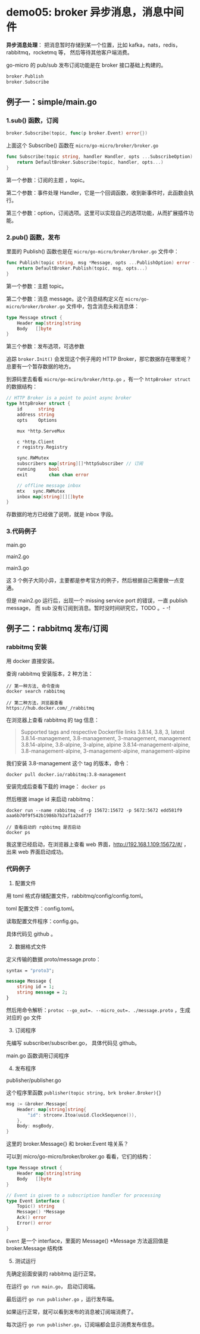 # demo05: broker 异步消息，消息中间件

**异步消息处理**：
把消息暂时存储到某一个位置，比如 kafka，nats，redis，rabbitmq，rocketmq 等，
然后等待其他客户端消费。

go-micro 的 pub/sub 发布订阅功能是在 broker 接口基础上构建的。

```go
broker.Publish
broker.Subscribe
```

## 例子一：simple/main.go

### 1.sub() 函数，订阅

```go
broker.Subscribe(topic, func(p broker.Event) error{}) 
```

上面这个 Subscribe() 函数在 `micro/go-micro/broker/broker.go`

```go
func Subscribe(topic string, handler Handler, opts ...SubscribeOption) (Subscriber, error) {
	return DefaultBroker.Subscribe(topic, handler, opts...)
}
```

第一个参数：订阅的主题 ，topic。

第二个参数：事件处理 Handler，它是一个回调函数，收到新事件时，此函数会执行。

第三个参数：option，订阅选项。这里可以实现自己的选项功能，从而扩展插件功能。

### 2.pub() 函数，发布

里面的 Publish() 函数也是在 `micro/go-micro/broker/broker.go` 文件中：

```go
func Publish(topic string, msg *Message, opts ...PublishOption) error {
	return DefaultBroker.Publish(topic, msg, opts...)
}
```

第一个参数：主题 topic。

第二个参数：消息 message。这个消息结构定义在 `micro/go-micro/broker/broker.go` 文件中，包含消息头和消息体：

```go
type Message struct {
	Header map[string]string
	Body   []byte
}
```

第三个参数：发布选项，可选参数



追踪 `broker.Init()` 会发现这个例子用的 HTTP Broker，那它数据存在哪里呢？总要有一个暂存数据的地方。

到源码里去看看 `micro/go-mciro/broker/http.go` ，有一个 `httpBroker struct` 的数据结构：

```go
// HTTP Broker is a point to point async broker
type httpBroker struct {
	id      string
	address string
	opts    Options

	mux *http.ServeMux

	c *http.Client
	r registry.Registry

	sync.RWMutex
	subscribers map[string][]*httpSubscriber // 订阅
	running     bool
	exit        chan chan error

	// offline message inbox
	mtx   sync.RWMutex
	inbox map[string][][]byte
}
```

存数据的地方已经做了说明，就是 inbox 字段。

### 3.代码例子

main.go

main2.go

main3.go



这 3 个例子大同小异，主要都是参考官方的例子，然后根据自己需要做一点变通。

但是 main2.go 运行后，出现一个 missing service port 的错误，一直 publish message，
而 sub 没有订阅到消息。暂时没时间研究它，TODO 。- -!

## 例子二：rabbitmq 发布/订阅

### rabbitmq 安装

用 docker 直接安装。

查询 rabbitmq 安装版本，2 种方法：

```shell
// 第一种方法, 命令查询
docker search rabbitmq

// 第二种方法，浏览器查看
https://hub.docker.com/_/rabbitmq
```

在浏览器上查看 rabbitmq 的 tag 信息：

> Supported tags and respective Dockerfile links
> 3.8.14, 3.8, 3, latest
> 3.8.14-management, 3.8-management, 3-management, management
> 3.8.14-alpine, 3.8-alpine, 3-alpine, alpine
> 3.8.14-management-alpine, 3.8-management-alpine, 3-management-alpine, management-alpine


我们安装 3.8-management 这个 tag 的版本，命令：

```shel
docker pull docker.io/rabbitmq:3.8-management
```

安装完成后查看下载的 image： `docker ps`

然后根据 image id 来启动 rabbitmq：

```shell
docker run --name rabbitmq -d -p 15672:15672 -p 5672:5672 edd581f9
aaa6b70f9f542b1986b7b2af1a2adf7f

// 查看启动的 rqbbitmq 是否启动
docker ps 
```

我这里已经启动，在浏览器上查看 web 界面，http://192.168.1.109:15672/#/ ，出来 web 界面启动成功。

### 代码例子

1. 配置文件

用 toml 格式存储配置文件，rabbitmq/config/config.toml。

toml 配置文件：config.toml。

读取配置文件程序：config.go。

具体代码见 github 。

2. 数据格式文件

定义传输的数据 proto/message.proto：

```protobuf
syntax = "proto3";

message Message {
    string id = 1;
    string message = 2;
}
```

然后用命令解析：`protoc --go_out=. --micro_out=. ./message.proto` ，生成对应的 go 文件

3. 订阅程序

先编写 subscriber/subscriber.go， 具体代码见 github。

main.go  函数调用订阅程序

4. 发布程序

publisher/publisher.go

这个程序里函数 `publisher(topic string, brk broker.Broker){}`

```go
msg := &broker.Message{
    Header: map[string]string{
        "id": strconv.Itoa(uuid.ClockSequence()),
    },
    Body: msgBody,
}
```

这里的 broker.Message{} 和 broker.Event 啥关系？

可以到 micro/go-micro/broker/broker.go 看看，它们的结构：

```go
type Message struct {
	Header map[string]string
	Body   []byte
}

// Event is given to a subscription handler for processing
type Event interface {
	Topic() string
	Message() *Message
	Ack() error
	Error() error
}
```

`Event` 是一个 interface，里面的 Message() *Message 方法返回值是 broker.Message 结构体




5. 测试运行

先确定前面安装的 rabbitmq 运行正常。

在运行 `go run main.go`， 启动订阅端。

最后运行 `go run publisher.go` ，运行发布端。



如果运行正常，就可以看到发布的消息被订阅端消费了。

每次运行 `go run publisher.go`，订阅端都会显示消费发布信息。














